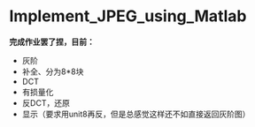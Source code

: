 # Implement_JPEG_using_Matlab

**完成作业罢了捏，目前：**

- 灰阶
- 补全、分为8*8块
- DCT
- 有损量化
- 反DCT，还原
- 显示（要求用unit8再反，但是总感觉这样还不如直接返回灰阶图）
